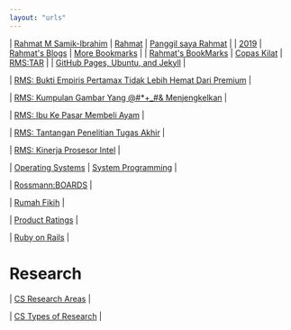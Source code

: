 ```yaml
---
layout: "urls"
---
```


| [Rahmat M Samik-Ibrahim](https://rahmatm.samik-ibrahim.vlsm.org/) | [Rahmat](https://rahmat.vlsm.org/) | [Panggil saya Rahmat](https://rahmatm.samik-ibrahim.vlsm.org/2016/08/panggil-saya-rahmat.html) | 
| [2019](https://rahmatm.samik-ibrahim.vlsm.org/2019/02/bookmark-2019.html) | [Rahmat's Blogs](https://rahmatm.samik-ibrahim.vlsm.org/2014/09/rms-blog-links.html) | [More Bookmarks](https://rahmatm.samik-ibrahim.vlsm.org/p/rmss-url-list.html) |
| [Rahmat's BookMarks](https://rahmatm.samik-ibrahim.vlsm.org/p/rmss-url-list.html) | [Copas Kilat](https://rahmatm.samik-ibrahim.vlsm.org/2017/08/copas-kilat.html) | [RMS:TAR](https://rahmatm.samik-ibrahim.vlsm.org/2020/06/tar-tape-archive-for-dummies-morons-and.html) |
| [GitHub Pages, Ubuntu, and Jekyll](https://jekyll.vlsm.org/) |

| [RMS: Bukti Empiris Pertamax Tidak Lebih Hemat Dari Premium](https://tinjari.blogspot.com/2017/06/bensin-oktan-berapa-88-90-92-95.html) |

| [RMS: Kumpulan Gambar Yang @#*+_#& Menjengkelkan](https://rahmatm.samik-ibrahim.vlsm.org/2013/10/kumpulan-hal.html) |

| [RMS: Ibu Ke Pasar Membeli Ayam](https://rahmatm.samik-ibrahim.vlsm.org/2011/08/ibu-ke-pasar-membeli-ayam.html) |

| [RMS: Tantangan Penelitian Tugas Akhir](https://rahmatm.samik-ibrahim.vlsm.org/2011/01/tantangan-penelitian-tugas-akhir.html) |

| [RMS: Kinerja Prosesor Intel](https://rahmatm.samik-ibrahim.vlsm.org/2012/12/prosesor-intel-core-i5-650.html) |

| [Operating Systems](https://os.vlsm.org/) | [System Programming](https://sysprog.vlsm.org/) |

| [Rossmann:BOARDS](https://boards.rossmanngroup.com/) |

| [Rumah Fikih](https://www.rumahfiqih.com/) |

| [Product Ratings](https://www.rtings.com/) |

| [Ruby on Rails](https://www.youtube.com/watch?v=fmyvWz5TUWg) |

# Research

| [CS Research Areas](https://cs.unc.edu/research/areas/) |

| [CS Types of Research](https://www.cs.bham.ac.uk/research/projects/cogaff/misc/cs-research.html) |

